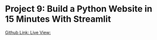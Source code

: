 # Project 9: Build a Python Website in 15 Minutes With Streamlit

[Github Link: ](https://github.com/Qiratsumra/data_generator_streamlit)
[Live View: ](https://datageneratorapp-qs.streamlit.app/)